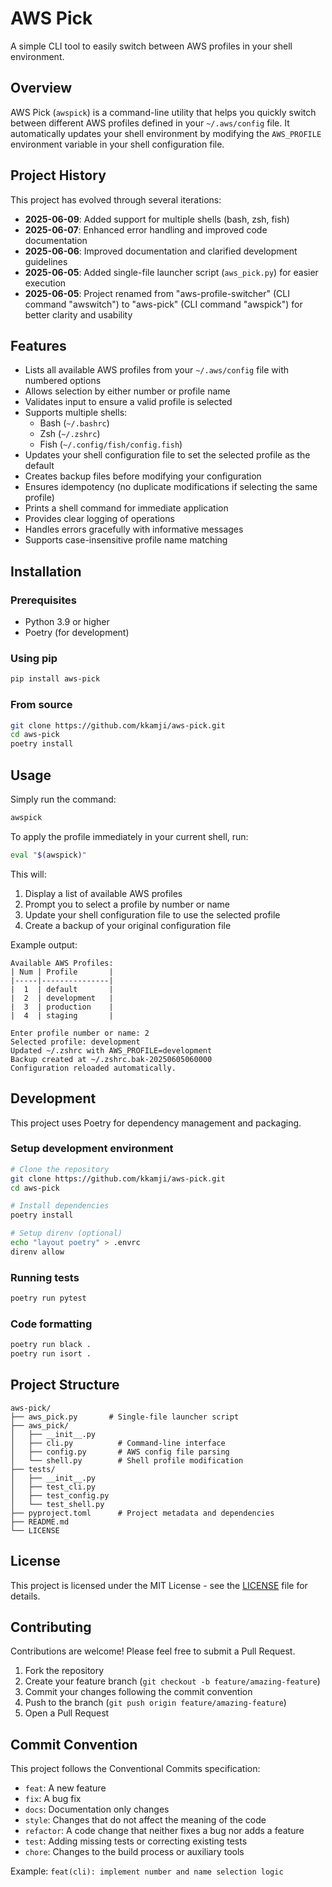 # AWS Pick

A simple CLI tool to easily switch between AWS profiles in your shell environment.

## Overview

AWS Pick (`awspick`) is a command-line utility that helps you quickly switch between different AWS profiles defined in your `~/.aws/config` file. It automatically updates your shell environment by modifying the `AWS_PROFILE` environment variable in your shell configuration file.

## Project History

This project has evolved through several iterations:

- **2025-06-09**: Added support for multiple shells (bash, zsh, fish)
- **2025-06-07**: Enhanced error handling and improved code documentation
- **2025-06-06**: Improved documentation and clarified development guidelines
- **2025-06-05**: Added single-file launcher script (`aws_pick.py`) for easier execution
- **2025-06-05**: Project renamed from "aws-profile-switcher" (CLI command "awswitch") to "aws-pick" (CLI command "awspick") for better clarity and usability

## Features

- Lists all available AWS profiles from your `~/.aws/config` file with numbered options
- Allows selection by either number or profile name
- Validates input to ensure a valid profile is selected
- Supports multiple shells:
  - Bash (`~/.bashrc`)
  - Zsh (`~/.zshrc`)
  - Fish (`~/.config/fish/config.fish`)
- Updates your shell configuration file to set the selected profile as the default
- Creates backup files before modifying your configuration
- Ensures idempotency (no duplicate modifications if selecting the same profile)
- Prints a shell command for immediate application
- Provides clear logging of operations
- Handles errors gracefully with informative messages
- Supports case-insensitive profile name matching

## Installation

### Prerequisites

- Python 3.9 or higher
- Poetry (for development)

### Using pip

```bash
pip install aws-pick
```

### From source

```bash
git clone https://github.com/kkamji/aws-pick.git
cd aws-pick
poetry install
```

## Usage

Simply run the command:

```bash
awspick
```

To apply the profile immediately in your current shell, run:

```bash
eval "$(awspick)"
```

This will:
1. Display a list of available AWS profiles
2. Prompt you to select a profile by number or name
3. Update your shell configuration file to use the selected profile
4. Create a backup of your original configuration file

Example output:
```
Available AWS Profiles:
| Num | Profile       |
|-----|---------------|
|  1  | default       |
|  2  | development   |
|  3  | production    |
|  4  | staging       |

Enter profile number or name: 2
Selected profile: development
Updated ~/.zshrc with AWS_PROFILE=development
Backup created at ~/.zshrc.bak-20250605060000
Configuration reloaded automatically.
```

## Development

This project uses Poetry for dependency management and packaging.

### Setup development environment

```bash
# Clone the repository
git clone https://github.com/kkamji/aws-pick.git
cd aws-pick

# Install dependencies
poetry install

# Setup direnv (optional)
echo "layout poetry" > .envrc
direnv allow
```

### Running tests

```bash
poetry run pytest
```

### Code formatting

```bash
poetry run black .
poetry run isort .
```

## Project Structure

```
aws-pick/
├── aws_pick.py       # Single-file launcher script
├── aws_pick/
│   ├── __init__.py
│   ├── cli.py          # Command-line interface
│   ├── config.py       # AWS config file parsing
│   └── shell.py        # Shell profile modification
├── tests/
│   ├── __init__.py
│   ├── test_cli.py
│   ├── test_config.py
│   └── test_shell.py
├── pyproject.toml      # Project metadata and dependencies
├── README.md
└── LICENSE
```

## License

This project is licensed under the MIT License - see the [LICENSE](LICENSE) file for details.

## Contributing

Contributions are welcome! Please feel free to submit a Pull Request.

1. Fork the repository
2. Create your feature branch (`git checkout -b feature/amazing-feature`)
3. Commit your changes following the commit convention
4. Push to the branch (`git push origin feature/amazing-feature`)
5. Open a Pull Request

## Commit Convention

This project follows the Conventional Commits specification:

- `feat`: A new feature
- `fix`: A bug fix
- `docs`: Documentation only changes
- `style`: Changes that do not affect the meaning of the code
- `refactor`: A code change that neither fixes a bug nor adds a feature
- `test`: Adding missing tests or correcting existing tests
- `chore`: Changes to the build process or auxiliary tools

Example: `feat(cli): implement number and name selection logic`
